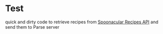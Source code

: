# Test

quick and dirty code to retrieve recipes from [Spoonacular Recipes API](https://docs.parseplatform.org/ios/guide/#relational-queries) and send them to Parse server
